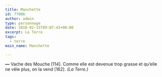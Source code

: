 ```yaml
---
title: Manchette
id: 77086
author: admin
type: personnage
date: 2010-02-15T09:07:43+00:00
excerpt: La Terre
tags:
  - terre
main_name: Manchette

---
```

**—** Vache des Mouche [114]. Comme elle est devenue trop grasse et qu&rsquo;elle ne vêle plus, on la vend [162]. _(La Terre.)_